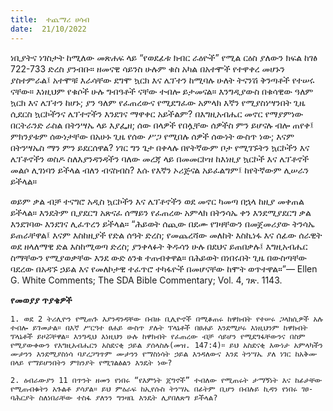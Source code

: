 ```yaml
---
title:  ተጨማሪ ሀሳብ
date:  21/10/2022
---
```


ነቢያትና ነገስታት ከሚለው መጽሐፍ ላይ “የወደፊቱ  ክብር ራዕዮች” የሚል ርዕስ ያለውን ክፍል ከገፅ 722-733 ድረስ ያንብቡ። ዘመናዊ ሳይንስ ሁሉም ቁስ አካል በአተሞች የተዋቀረ መሆኑን ያስተምራል፤ አተሞቹ እራሳቸው ደግሞ ኳርክ እና ሌፕተን ከሚባሉ ሁለት ትናንሽ ቅንጣቶች የተሠሩ ናቸው። እነዚህም የቁሶች ሁሉ ግብዓቶች ናቸው ተብሎ ይታመናል። እንግዲያውስ በቁሳዊው ዓለም ኳርክ እና ሌፕተን ከሆኑ; ያን ዓለም የፈጠረውና የሚደግፈው አምላክ እኛን የሚያስነሣንበት ጊዜ ሲደርስ ኳርኮችንና ሌፕተኖችን እንደገና ማዋቀር አይችልም? በእግዚአብሔር መኖር የማያምነው በርትራንድ ራስል በትንሣኤ ላይ እያፌዘ; ሰው በላዎች የበሏቸው ሰዎችስ ምን ይሆናሉ ብሎ ጠየቀ፤ ምክንያቱም ሰውነታቸው በአሁኑ ጊዜ የሰው ሥጋ የሚበሉ ሰዎች ሰውነት ውስጥ ነው; እናም በትንሣኤስ ማን ምን ይደርሰዋል? ነገር ግን ጌታ በቀላሉ በየትኛውም ቦታ የሚገኙትን ኳርኮችን እና ሌፕቶኖችን ወስዶ ስለእያንዳንዳችን ባለው መረጃ ላይ በመመርኮዝ ከእነዚያ ኳርኮች እና ሌፕቶኖች መልሶ ሊገነባን ይችላል ብለን ብናስብስ? እሱ የእኛን ኦሪጅናል አይፈልግም፤ ከየትኛውም ሊሠራን ይችላል።

ወይም ቃል ብቻ ተናግሮ አዲስ ኳርኮችን እና ሌፕቶኖችን ወደ መኖር ካመጣ በኋላ ከዚያ መቀጠል ይችላል። እንዴትም ቢያደርግ አጽናፈ ሰማይን የፈጠረው አምላክ በትንሳኤ ቀን እንደሚያደርግ ቃል እንደገባው እንደገና ሊፈጥረን ይችላል።  “ሕይወት ሰጪው በደሙ የገዛቸውን በመጀመሪያው ትንሳኤ ይጠራቸዋል፤ እናም እስከዚያች የድል ሰዓት ድረስ; የመጨረሻው መለከት እስኪነፋ እና ሰፊው ሰራዊት ወደ ዘላለማዊ ድል እስከሚወጣ ድረስ; ያንቀላፉት ቅዱሳን ሁሉ በደህና ይጠበቃሉ፤ እግዚአብሔር ስማቸውን የሚያወቃቸው እንደ ውድ ዕንቁ ተጠብቀዋል። በሕይወት በነበሩበት ጊዜ በውስጣቸው ባደረው በአዳኙ ኃይል እና የመለኮታዊ ተፈጥሮ ተካፋዮች በመሆናቸው ከሞት ወጥተዋል።”— Ellen G. White Comments; The SDA Bible Commentary; Vol. 4, ገጽ. 1143.

**የመወያያ ጥያቄዎች**

`1. ወደ 2 ትሪሊዮን የሚጠጉ እያንዳንዳቸው በብዙ ቢሊዮኖች በሚቆጠሩ ከዋክብት የተሠሩ ጋላክሲዎች አሉ ተብሎ ይገመታል። በእኛ ሥርዓተ ፀሐይ ውስጥ ያሉት ፕላኔቶች በፀሐይ እንደሚዞሩ እነዚህንም ከዋክብት ፕላኔቶች ይዞሯቸዋል። እንግዲህ እነዚህን ሁሉ ከዋክብት የፈጠረው ብቻ ሳይሆን የሚደግፋቸውንና በስም የሚያውቀውን የእግዚአብሔርን አስደናቂ ኃይል ያሰላስሉ(መዝ. 147:4)። ይህ አስደናቂ እውነታ አምላካችን ሙታንን እንደሚያስነሳ ባያረጋግጥም ሙታንን የማስነሳት ኃይል እንዳለውና እንደ ትንሣኤ ያለ ነገር ከአቅሙ በላይ የማይሆንበትን ምክንያት የሚገልፅልን እንዴት ነው?`

`2. ዕብራውያን 11 በጥንት ዘመን የነበሩ “የእምነት ጀግኖች” ተብለው የሚጠሩት ታማኝነት እና ከፊታቸው የሚጠብቁትን አጉልቶ ያሳያል። ይህ ምዕራፍ ከኢየሱስ ትንሣኤ በፊትም ቢሆን በብሉይ ኪዳን የነበሩ ገፀ-ባሕርያት ስለነበራቸው ተስፋ ያለንን ግንዛቤ እንዴት ሊያበለጽግ ይችላል?`